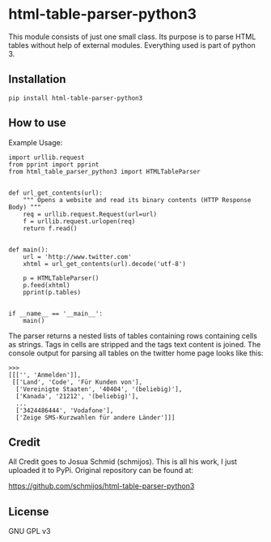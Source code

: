 # html-table-parser-python3

This module consists of just one small class. Its purpose is to parse HTML
tables without help of external modules. Everything used is part of python 3.

## Installation

    pip install html-table-parser-python3

## How to use

Example Usage:

    import urllib.request
    from pprint import pprint
    from html_table_parser_python3 import HTMLTableParser
    
    
    def url_get_contents(url):
        """ Opens a website and read its binary contents (HTTP Response Body) """
        req = urllib.request.Request(url=url)
        f = urllib.request.urlopen(req)
        return f.read()
    
    
    def main():
        url = 'http://www.twitter.com'
        xhtml = url_get_contents(url).decode('utf-8')
    
        p = HTMLTableParser()
        p.feed(xhtml)
        pprint(p.tables)
    
    
    if __name__ == '__main__':
        main()

The parser returns a nested lists of tables containing rows containing cells
as strings. Tags in cells are stripped and the tags text content is joined.
The console output for parsing all tables on the twitter home page looks
like this:

```
>>> 
[[['', 'Anmelden']],
 [['Land', 'Code', 'Für Kunden von'],
  ['Vereinigte Staaten', '40404', '(beliebig)'],
  ['Kanada', '21212', '(beliebig)'],
  ...
  ['3424486444', 'Vodafone'],
  ['Zeige SMS-Kurzwahlen für andere Länder']]]
```

## Credit

All Credit goes to Josua Schmid (schmijos). This is all his work, I just uploaded it to PyPi. Original repository can be found at:

https://github.com/schmijos/html-table-parser-python3


## License

GNU GPL v3
